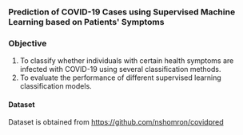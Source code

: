 ### Prediction of COVID-19 Cases using Supervised Machine Learning based on Patients' Symptoms

### Objective
1) To classify whether individuals with certain health symptoms are infected with COVID-19 using several classification methods.
2) To evaluate the performance of different supervised learning classification models.

#### Dataset
Dataset is obtained from https://github.com/nshomron/covidpred
